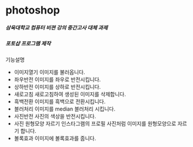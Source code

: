 # photoshop

##### 삼육대학교 컴퓨터 비젼 강의 중간고사 대체 과제
##### 포토샵 프로그램 제작

기능설명

* 이미지열기
이미지를 불러옵니다.
* 좌우반전
이미지를 좌우로 반전시킵니다.
* 상하반전
이미지를 상하로 반전시킵니다.
* 새로고침
새로고침하여 생성된 이미지를 삭제합니다.
* 흑백전환
이미지를 흑백으로 전환시킵니다.
* 블러처리
이미지를 median 블러처리 시킵니다.
* 사진반전
사진의 색상을 반전시킵니다.
* 사진 원형모양 자르기
인스타그램의 프로필 사진처럼 이미지를 원형모양으로 자르기 합니다.
* 볼록효과
이미지에 볼록효과를 줍니다.
